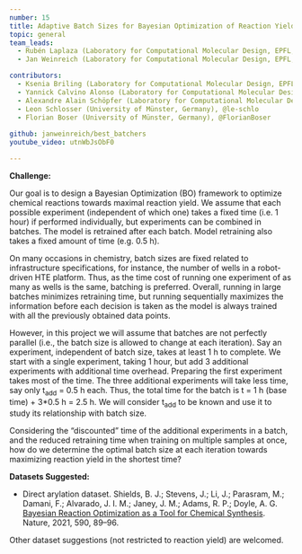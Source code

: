 ```yaml
---
number: 15
title: Adaptive Batch Sizes for Bayesian Optimization of Reaction Yield
topic: general
team_leads:
  - Rubén Laplaza (Laboratory for Computational Molecular Design, EPFL, Switzerland), @rlaplaza
  - Jan Weinreich (Laboratory for Computational Molecular Design, EPFL, Switzerland), @janweinreich

contributors:
  - Ksenia Briling (Laboratory for Computational Molecular Design, EPFL, Switzerland), @briling
  - Yannick Calvino Alonso (Laboratory for Computational Molecular Design, EPFL, Switzerland), @YAY-C
  - Alexandre Alain Schöpfer (Laboratory for Computational Molecular Design, EPFL, Switzerland), @aa-schoepfer
  - Leon Schlosser (University of Münster, Germany), @le-schlo
  - Florian Boser (University of Münster, Germany), @FlorianBoser
 
github: janweinreich/best_batchers
youtube_video: utnWbJsObF0

---
```


**Challenge:** 

Our goal is to design a Bayesian Optimization (BO) framework to optimize chemical reactions towards maximal reaction yield.
We assume that each possible experiment (independent of which one) takes a fixed time (i.e. 1 hour) if performed individually, but experiments can be combined in batches. The model is retrained after each batch. Model retraining also takes a fixed amount of time (e.g. 0.5 h). 

On many occasions in chemistry, batch sizes are fixed related to infrastructure specifications, for instance, the number of wells in a robot-driven HTE platform. Thus, as the time cost of running one experiment of as many as wells is the same, batching is preferred. Overall, running in large batches minimizes retraining time, but running sequentially maximizes the information before each decision is taken as the model is always trained with all the previously obtained data points.

However, in this project we will assume that batches are not perfectly parallel (i.e., the batch size is allowed to change at each iteration). Say an experiment, independent of batch size, takes at least 1 h to complete. We start with a single experiment, taking 1 hour, but add 3 additional experiments with additional time overhead. Preparing the first experiment takes most of the time. The three additional experiments will take less time, say only t<sub>add</sub> = 0.5 h each. Thus, the total time for the batch is t = 1 h (base time) + 3*0.5 h = 2.5 h.  We will consider t<sub>add</sub> to be known and use it to study its relationship with batch size.

Considering the “discounted” time of the additional experiments in a batch, and the reduced retraining time when training on multiple samples at once, how do we determine the optimal batch size at each iteration towards maximizing reaction yield in the shortest time?

**Datasets Suggested:**
- Direct arylation dataset. Shields, B. J.; Stevens, J.; Li, J.; Parasram, M.; Damani, F.; Alvarado, J. I. M.; Janey, J. M.; Adams, R. P.; Doyle, A. G. [Bayesian Reaction Optimization as a Tool for Chemical Synthesis](https://doi.org/10.1038/s41586-021-03213-y). Nature, 2021, 590, 89–96.

Other dataset suggestions (not restricted to reaction yield) are welcomed.
